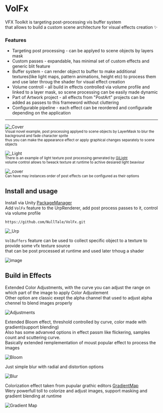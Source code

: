 # VolFx

VFX Toolkit is targeting post-processing vis buffer system<br>
that allows to build a custom scene architecture for visual effects creation ✨

### Features
* Targeting post processing - can be applyed to scene objects by layers mask
* Custom passes - expandable, has minimal set of custom effects and generic blit feature
* Buffer system - can render object to buffer to make additional textures(like light maps, pattern animations, height etc) to process them and use later throug the shader for visual effect creation
* Volume controll - all build in effects controlled via volume profile and linked to a layer mask, so scene processing can be easily made dynamic
* Part of Artwork project - all effects from "PostArt" projects can be added as passes to this frameword without cluttering
* Configurable pipeline - each effect can be reordered and configurade depending on the application
 
-----
![_Cover](https://github.com/NullTale/VolFx/assets/1497430/a1f99548-8bc8-43fb-93ba-0668f9a46ef9)<br>
<sup>Visual novel example, post processing applyed to scene objects by LayerMask to blur the background and fade character sprite<br>
thus you can make the appearance effect or apply graphical changes separately to scene objects</sup>

![_Light](https://github.com/NullTale/VolFx/assets/1497430/2bed6140-1b82-41a6-8b9d-adc991334e3c)<br>
<sup>There is an example of light texture post processing generated by [GiLight](https://github.com/NullTale/GiLight2D)<br>
volume control allows to tweack texture at runtime to achive desiared light beaviour</sup>

![_cover](https://github.com/NullTale/VolFx/assets/1497430/22b67d1c-80fd-4a24-8980-2b7e0bea6a79)<br>
<sup>Can have may instances order of post effects can be configured as their options</sup>

## Install and usage
Install via Unity [PackageManager](https://docs.unity3d.com/Manual/upm-ui-giturl.html) <br>
Add `VolFx` feature to the UrpRenderer, add post process passes to it, control via volume profile<br>
```
https://github.com/NullTale/VolFx.git
```
![_Urp](https://github.com/NullTale/VolFx/assets/1497430/21dda2ff-c82e-4d46-8335-d542fc53428c)

`VolBuffers` feature can be used to collect specific object to a texture to provide some vfx texture source<br>
that can be post processed at runtime and used later trhoug a shader

![image](https://github.com/NullTale/VolFx/assets/1497430/9288c212-c6c2-486b-b699-940eacc11a53)

## Build in Effects

Extended Color Adjustments, with the curve you can adjust the range on which part of the image to apply Color Adjustement <br>
Other option are classic exept the alpha channel that used to adjust alpha chennel to blend images properly <br>

![Adjustments](https://github.com/NullTale/VolFx/assets/1497430/af84b49d-22c3-47fd-a315-d4e8f7b35ac9)

Extended Bloom effect, threshold controlled by curve, color made with gradient(support blending) <br>
Also has some advanved options in effect passm like flickering, samples count and scuttering curve. <br>
Basically extended remplementation of moust popular effect to process the images <br>

![Bloom](https://github.com/NullTale/VolFx/assets/1497430/12475cb3-ab40-4e89-a3ac-6730155ed075)

Just simple blur with radial and distortion options

![Blur](https://github.com/NullTale/VolFx/assets/1497430/28b6a7ab-1eae-4053-8088-99a20cc9a6b3)

Colorization effect taken from pupular grathic editors [GradientMap](https://www.bcit.cc/cms/lib04/NJ03000372/Centricity/Domain/299/p6_howto_use_gradient_maps%2018.pdf) <br>
Wery powerfull toll to colorize and adjust images, support masking and gradient blending at runtime <br>

![Gradient Map](https://github.com/NullTale/VolFx/assets/1497430/819c808c-9b79-4f6c-b618-fffda4c8cea2)
